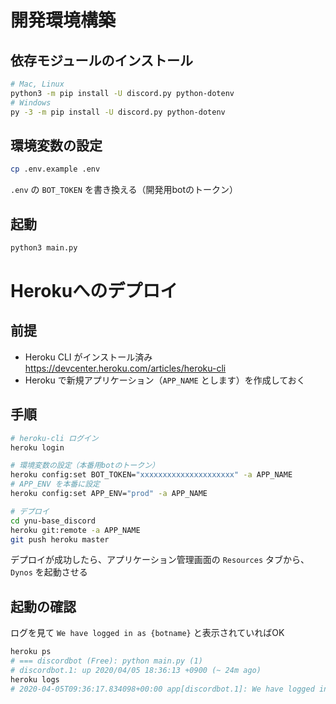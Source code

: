 # 開発環境構築
## 依存モジュールのインストール
```bash
# Mac, Linux
python3 -m pip install -U discord.py python-dotenv
# Windows
py -3 -m pip install -U discord.py python-dotenv
```

## 環境変数の設定
```bash
cp .env.example .env
```
`.env` の `BOT_TOKEN` を書き換える（開発用botのトークン）

## 起動

```bash
python3 main.py
```

# Herokuへのデプロイ
## 前提
- Heroku CLI がインストール済み https://devcenter.heroku.com/articles/heroku-cli
- Heroku で新規アプリケーション（`APP_NAME` とします）を作成しておく

## 手順
```bash
# heroku-cli ログイン
heroku login

# 環境変数の設定（本番用botのトークン）
heroku config:set BOT_TOKEN="xxxxxxxxxxxxxxxxxxxxx" -a APP_NAME
# APP_ENV を本番に設定
heroku config:set APP_ENV="prod" -a APP_NAME

# デプロイ
cd ynu-base_discord
heroku git:remote -a APP_NAME
git push heroku master
```
デプロイが成功したら、アプリケーション管理画面の `Resources` タブから、`Dynos` を起動させる

## 起動の確認
ログを見て `We have logged in as {botname}` と表示されていればOK
```bash
heroku ps
# === discordbot (Free): python main.py (1)
# discordbot.1: up 2020/04/05 18:36:13 +0900 (~ 24m ago)
heroku logs
# 2020-04-05T09:36:17.834098+00:00 app[discordbot.1]: We have logged in as {botname}
```
